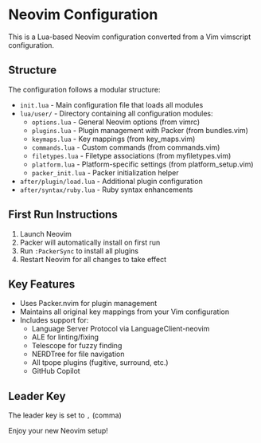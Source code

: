 # Neovim Configuration

This is a Lua-based Neovim configuration converted from a Vim vimscript configuration.

## Structure

The configuration follows a modular structure:

- `init.lua` - Main configuration file that loads all modules
- `lua/user/` - Directory containing all configuration modules:
  - `options.lua` - General Neovim options (from vimrc)
  - `plugins.lua` - Plugin management with Packer (from bundles.vim)
  - `keymaps.lua` - Key mappings (from key_maps.vim)
  - `commands.lua` - Custom commands (from commands.vim)
  - `filetypes.lua` - Filetype associations (from myfiletypes.vim)
  - `platform.lua` - Platform-specific settings (from platform_setup.vim)
  - `packer_init.lua` - Packer initialization helper
- `after/plugin/load.lua` - Additional plugin configuration
- `after/syntax/ruby.lua` - Ruby syntax enhancements

## First Run Instructions

1. Launch Neovim
2. Packer will automatically install on first run
3. Run `:PackerSync` to install all plugins
4. Restart Neovim for all changes to take effect

## Key Features

- Uses Packer.nvim for plugin management
- Maintains all original key mappings from your Vim configuration
- Includes support for:
  - Language Server Protocol via LanguageClient-neovim
  - ALE for linting/fixing
  - Telescope for fuzzy finding
  - NERDTree for file navigation
  - All tpope plugins (fugitive, surround, etc.)
  - GitHub Copilot

## Leader Key

The leader key is set to `,` (comma)

Enjoy your new Neovim setup!